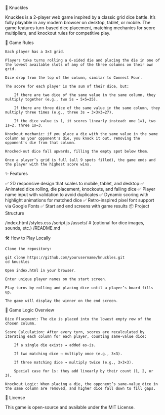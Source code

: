 🎲 Knuckles

Knuckles is a 2-player web game inspired by a classic grid dice battle. It’s fully playable in any modern browser on desktop, tablet, or mobile. The game features turn-based dice placement, matching mechanics for score multipliers, and knockout rules for competitive play.

📜 Game Rules

    Each player has a 3×3 grid.

    Players take turns rolling a 6-sided die and placing the die in one of the lowest available slots of any of the three columns on their own grid.

    Dice drop from the top of the column, similar to Connect Four.

    The score for each player is the sum of their dice, but:

        If there are two dice of the same value in the same column, they multiply together (e.g., two 5s → 5×5=25).

        If there are three dice of the same value in the same column, they multiply three times (e.g., three 3s → 3×3×3=27).

        If the dice value is 1, it scores linearly instead: one 1=1, two 1s=2, three 1s=3.

    Knockout mechanic: if you place a die with the same value in the same column as your opponent's die, you knock it out, removing the opponent's die from that column.

    Knocked-out dice fall upwards, filling the empty spot below them.

    Once a player’s grid is full (all 9 spots filled), the game ends and the player with the highest score wins.

✨ Features

✅ 2D responsive design that scales to mobile, tablet, and desktop
✅ Animated dice rolling, die placement, knockouts, and falling dice
✅ Player name input with validation to avoid duplicates
✅ Dynamic scoring with highlight animations for matched dice
✅ Retro-inspired pixel font support via Google Fonts
✅ Start and end screens with game results
📦 Project Structure

/index.html
/styles.css
/script.js
/assets/        # (optional for dice images, sounds, etc.)
/README.md

🛠️ How to Play Locally

    Clone the repository:

    git clone https://github.com/yourusername/knuckles.git
    cd knuckles

    Open index.html in your browser.

    Enter unique player names on the start screen.

    Play turns by rolling and placing dice until a player’s board fills up.

    The game will display the winner on the end screen.

🧮 Game Logic Overview

    Dice Placement: The die is placed into the lowest empty row of the chosen column.

    Score Calculation: After every turn, scores are recalculated by iterating each column for each player, counting same-value dice:

        If a single die exists → added as-is.

        If two matching dice → multiply once (e.g., 3×3).

        If three matching dice → multiply twice (e.g., 3×3×3).

        Special case for 1s: they add linearly by their count (1, 2, or 3).

    Knockout Logic: When placing a die, the opponent’s same-value dice in the same column are removed, and higher dice fall down to fill gaps.

📄 License

This game is open-source and available under the MIT License.